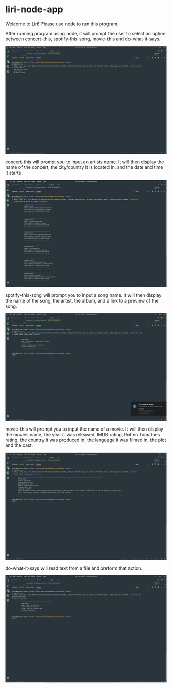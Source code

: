 # liri-node-app
Welcome to Liri!  Please use node to run this program.

After running program using node, it will prompt the user to select an option between concert-this, spotify-this-song, movie-this and do-what-it-says.

![](https://github.com/Abarglowski/liri-node-app/blob/master/img/2019-05-24%201.png)

concert-this will prompt you to input an artists name.  It will then display the name of the concert, the city/country it is located in, and the date and time it starts.

![](https://github.com/Abarglowski/liri-node-app/blob/master/img/2019-05-24%202.png)

spotify-this-song will prompt you to input a song name.  It will then display the name of the song, the artist, the album, and a link to a preview of the song.

![](https://github.com/Abarglowski/liri-node-app/blob/master/img/2019-05-24%203.png)

movie-this will prompt you to input the name of a movie.  It will then display the movies name, the year it was released, IMDB rating, Rotten Tomatoes rating, the country it was produced in, the language it was filmed in, the plot and the cast. 

![](https://github.com/Abarglowski/liri-node-app/blob/master/img/2019-05-24%204.png)

 do-what-it-says will read text from a file and preform that action.

 ![](https://github.com/Abarglowski/liri-node-app/blob/master/img/2019-05-24%205.png)